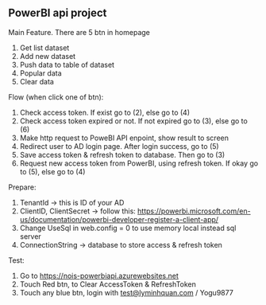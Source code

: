 PowerBI api project
----------

Main Feature. There are 5 btn in homepage
 1. Get list dataset
 2. Add new dataset
 3. Push data to table of dataset
 4. Popular data
 5. Clear data
 
Flow (when click one of btn):
 1. Check access token. If exist go to (2), else go to (4)
 2. Check access token expired or not. If not expired go to (3), else go to (6)
 3. Make http request to PoweBI API enpoint, show result to screen
 4. Redirect user to AD login page. After login success, go to (5)
 5. Save access token & refresh token to database. Then go to (3)
 6. Request new access token from PowerBI, using refresh token. If okay go to (5), else go to (4)
 
Prepare:
 1. TenantId -> this is ID of your AD
 2. ClientID, ClientSecret -> follow this: https://powerbi.microsoft.com/en-us/documentation/powerbi-developer-register-a-client-app/
 3. Change UseSql in web.config = 0 to use memory local instead sql server
 4. ConnectionString -> database to store access & refresh token

Test:
 1. Go to https://nois-powerbiapi.azurewebsites.net
 2. Touch Red btn, to Clear AccessToken & RefreshToken
 3. Touch any blue btn, login with test@lyminhquan.com / Yogu9877
